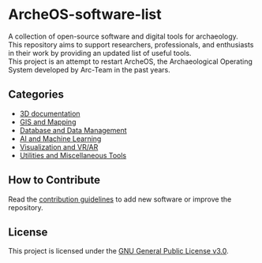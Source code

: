 # ArcheOS-software-list

A collection of open-source software and digital tools for archaeology.  
This repository aims to support researchers, professionals, and enthusiasts in their work by providing an updated list of useful tools.  
This project is an attempt to restart ArcheOS, the Archaeological Operating System developed by Arc-Team in the past years.

## Categories

- [3D documentation](#3d_documentation)
- [GIS and Mapping](#gis-and-mapping)
- [Database and Data Management](#database-and-data-management)
- [AI and Machine Learning](#ai-and-machine-learning)
- [Visualization and VR/AR](#visualization-and-vrar)
- [Utilities and Miscellaneous Tools](#utilities-and-miscellaneous-tools)

## How to Contribute

Read the [contribution guidelines](CONTRIBUTING.md) to add new software or improve the repository.

## License

This project is licensed under the [GNU General Public License v3.0](LICENSE).
